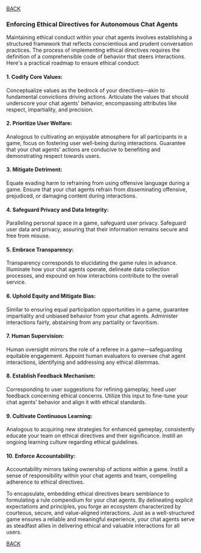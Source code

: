 [BACK](main.md)

### **Enforcing Ethical Directives for Autonomous Chat Agents**

Maintaining ethical conduct within your chat agents involves establishing a structured framework that reflects conscientious and prudent conversation practices. The process of implementing ethical directives requires the definition of a comprehensible code of behavior that steers interactions. Here's a practical roadmap to ensure ethical conduct:

#### **1. Codify Core Values:**

Conceptualize values as the bedrock of your directives—akin to fundamental convictions driving actions. Articulate the values that should underscore your chat agents' behavior, encompassing attributes like respect, impartiality, and precision.

#### **2. Prioritize User Welfare:**

Analogous to cultivating an enjoyable atmosphere for all participants in a game, focus on fostering user well-being during interactions. Guarantee that your chat agents' actions are conducive to benefiting and demonstrating respect towards users.

#### **3. Mitigate Detriment:**

Equate evading harm to refraining from using offensive language during a game. Ensure that your chat agents refrain from disseminating offensive, prejudiced, or damaging content during interactions.

#### **4. Safeguard Privacy and Data Integrity:**

Paralleling personal space in a game, safeguard user privacy. Safeguard user data and privacy, assuring that their information remains secure and free from misuse.

#### **5. Embrace Transparency:**

Transparency corresponds to elucidating the game rules in advance. Illuminate how your chat agents operate, delineate data collection processes, and expound on how interactions contribute to the overall service.

#### **6. Uphold Equity and Mitigate Bias:**

Similar to ensuring equal participation opportunities in a game, guarantee impartiality and unbiased behavior from your chat agents. Administer interactions fairly, abstaining from any partiality or favoritism.

#### **7. Human Supervision:**

Human oversight mirrors the role of a referee in a game—safeguarding equitable engagement. Appoint human evaluators to oversee chat agent interactions, identifying and addressing any ethical dilemmas.

#### **8. Establish Feedback Mechanism:**

Corresponding to user suggestions for refining gameplay, heed user feedback concerning ethical concerns. Utilize this input to fine-tune your chat agents' behavior and align it with ethical standards.

#### **9. Cultivate Continuous Learning:**

Analogous to acquiring new strategies for enhanced gameplay, consistently educate your team on ethical directives and their significance. Instill an ongoing learning culture regarding ethical guidelines.

#### **10. Enforce Accountability:**

Accountability mirrors taking ownership of actions within a game. Instill a sense of responsibility within your chat agents and team, compelling adherence to ethical directives.

To encapsulate, embedding ethical directives bears semblance to formulating a rule compendium for your chat agents. By delineating explicit expectations and principles, you forge an ecosystem characterized by courteous, secure, and value-aligned interactions. Just as a well-structured game ensures a reliable and meaningful experience, your chat agents serve as steadfast allies in delivering ethical and valuable interactions for all users.

[BACK](main.md)